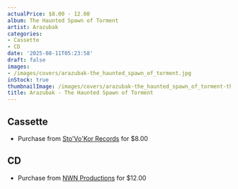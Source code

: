 ```yaml
---
actualPrice: $8.00 - 12.00
album: The Haunted Spawn of Torment
artist: Arazubak
categories:
- Cassette
- CD
date: '2025-08-11T05:23:58'
draft: false
images:
- /images/covers/arazubak-the_haunted_spawn_of_torment.jpg
inStock: true
thumbnailImage: /images/covers/arazubak-the_haunted_spawn_of_torment-thumb.jpg
title: Arazubak - The Haunted Spawn of Torment
---
```


## Cassette
* Purchase from [Sto'Vo'Kor Records](https://stovokor-records.com/products/arazubak-the-haunted-spawn-of-torment) for $8.00
## CD
* Purchase from [NWN Productions](http://shop.nwnprod.com/index.php?route=product/product&path=93&product_id=25498&sort=pd.name&order=ASC) for $12.00
